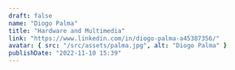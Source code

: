 ```yaml
---
draft: false
name: "Diogo Palma"
title: "Hardware and Multimedia"
link: "https://www.linkedin.com/in/diogo-palma-a45387356/"
avatar: { src: "/src/assets/palma.jpg", alt: "Diogo Palma" }
publishDate: "2022-11-10 15:39"
---
```

